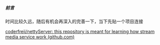 ##### 前言

  时间比较久远，随后有机会再深入的完善一下，当下先贴一个项目连接

[coderfreii/nettyServer: this repository is meant for learning how stream media service work (github.com)](https://github.com/coderfreii/nettyServer/tree/master)
